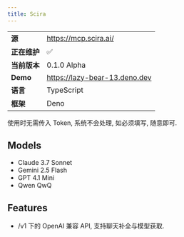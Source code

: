 ```yaml
---
title: Scira
---
```


|  |  |
|--------------|--------------|
| **源** | <https://mcp.scira.ai/> |
| **正在维护** | ✅ |
| **当前版本** | 0.1.0 Alpha |
| **Demo** | <https://lazy-bear-13.deno.dev> |
| **语言** | TypeScript |
| **框架** | Deno |

使用时无需传入 Token, 系统不会处理, 如必须填写, 随意即可.

## Models

- Claude 3.7 Sonnet
- Gemini 2.5 Flash
- GPT 4.1 Mini
- Qwen QwQ

## Features

- /v1 下的 OpenAI 兼容 API, 支持聊天补全与模型获取.